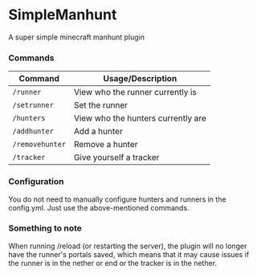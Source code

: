 # SimpleManhunt
A super simple minecraft manhunt plugin

### Commands
| Command | Usage/Description |
|-|-| 
|`/runner`|View who the runner currently is|
| `/setrunner` | Set the runner|
|`/hunters`| View who the hunters currently are|
|`/addhunter`| Add a hunter|
|`/removehunter`| Remove a hunter|
|`/tracker`| Give yourself a tracker|

### Configuration
You do not need to manually configure hunters and runners in the config.yml. Just use the above-mentioned commands.

### Something to note
When running /reload (or restarting the server), the plugin will no longer have the runner's portals saved, which means that it may cause issues if the runner is in the nether or end or the tracker is in the nether.